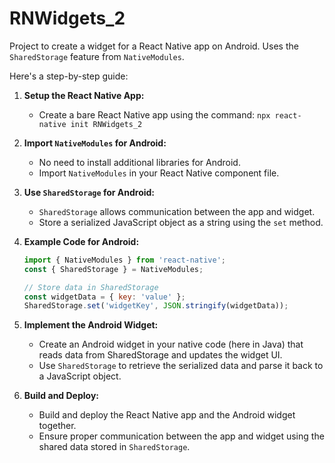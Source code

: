 # RNWidgets_2

Project to create a widget for a React Native app on Android. Uses the `SharedStorage` feature from `NativeModules`. 

Here's a step-by-step guide:

1. **Setup the React Native App:**
   - Create a bare React Native app using the command: `npx react-native init RNWidgets_2`

2. **Import `NativeModules` for Android:**
   - No need to install additional libraries for Android.
   - Import `NativeModules` in your React Native component file.

3. **Use `SharedStorage` for Android:**
   - `SharedStorage` allows communication between the app and widget.
   - Store a serialized JavaScript object as a string using the `set` method.

4. **Example Code for Android:**
   ```javascript
   import { NativeModules } from 'react-native';
   const { SharedStorage } = NativeModules;

   // Store data in SharedStorage
   const widgetData = { key: 'value' };
   SharedStorage.set('widgetKey', JSON.stringify(widgetData));
   ```

5. **Implement the Android Widget:**
   - Create an Android widget in your native code (here in Java) that reads data from SharedStorage and updates the widget UI.
   - Use `SharedStorage` to retrieve the serialized data and parse it back to a JavaScript object.

6. **Build and Deploy:**
   - Build and deploy the React Native app and the Android widget together.
   - Ensure proper communication between the app and widget using the shared data stored in `SharedStorage`.



